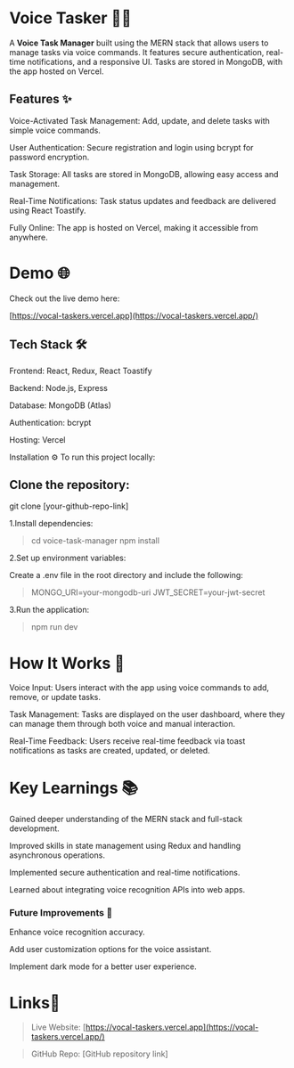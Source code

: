 # Voice Tasker 🎤✅
A **Voice Task Manager** built using the MERN stack that allows users to manage tasks via voice commands. It features secure authentication, real-time notifications, and a responsive UI. Tasks are stored in MongoDB, with the app hosted on Vercel.

## Features ✨
Voice-Activated Task Management: Add, update, and delete tasks with simple voice commands.


User Authentication: Secure registration and login using bcrypt for password encryption.


Task Storage: All tasks are stored in MongoDB, allowing easy access and management.


Real-Time Notifications: Task status updates and feedback are delivered using React Toastify.


Fully Online: The app is hosted on Vercel, making it accessible from anywhere.


# Demo 🌐
Check out the live demo here:

[https://vocal-taskers.vercel.app](https://vocal-taskers.vercel.app/)

## Tech Stack 🛠️
Frontend: React, Redux, React Toastify


Backend: Node.js, Express

Database: MongoDB (Atlas)


Authentication: bcrypt


Hosting: Vercel


Installation ⚙️
To run this project locally:

## Clone the repository:
git clone [your-github-repo-link]

1.Install dependencies:

>cd voice-task-manager
>npm install

2.Set up environment variables:


Create a .env file in the root directory and include the following:

>MONGO_URI=your-mongodb-uri
>JWT_SECRET=your-jwt-secret


3.Run the application:

>npm run dev

# How It Works 📝


Voice Input: Users interact with the app using voice commands to add, remove, or update tasks.


Task Management: Tasks are displayed on the user dashboard, where they can manage them through both voice and manual interaction.


Real-Time Feedback: Users receive real-time feedback via toast notifications as tasks are created, updated, or deleted.

# Key Learnings 📚
Gained deeper understanding of the MERN stack and full-stack development.


Improved skills in state management using Redux and handling asynchronous operations.


Implemented secure authentication and real-time notifications.

Learned about integrating voice recognition APIs into web apps.

### Future Improvements 🚀

Enhance voice recognition accuracy.

Add user customization options for the voice assistant.

Implement dark mode for a better user experience.

# Links🔗
>Live Website: [https://vocal-taskers.vercel.app](https://vocal-taskers.vercel.app/)

>GitHub Repo: [GitHub repository link]
